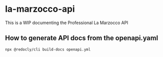 # la-marzocco-api

This is a WIP documenting the Professional La Marzocco API

## How to generate API docs from the openapi.yaml

`npx @redocly/cli build-docs openapi.yml`
